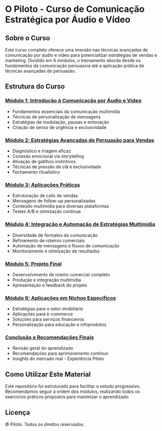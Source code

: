 # O Piloto - Curso de Comunicação Estratégica por Áudio e Vídeo

## Sobre o Curso

Este curso completo oferece uma imersão nas técnicas avançadas de comunicação por áudio e vídeo para potencializar estratégias de vendas e marketing. Dividido em 6 módulos, o treinamento aborda desde os fundamentos da comunicação persuasiva até a aplicação prática de técnicas avançadas de persuasão.

## Estrutura do Curso

### [Módulo 1: Introdução à Comunicação por Áudio e Vídeo](modulo_1_introducao.md)
- Fundamentos essenciais da comunicação multimídia
- Técnicas de personalização de mensagens
- Estratégias de modulação, pausas e entonação
- Criação de senso de urgência e exclusividade

### [Módulo 2: Estratégias Avançadas de Persuasão para Vendas](modulo_2_estrategias_avancadas.md)
- Diagnóstico e triagem eficaz
- Conexão emocional via storytelling
- Ativação de gatilhos instintivos
- Técnicas de pressão de clã e exclusividade
- Fechamento ritualístico

### [Módulo 3: Aplicações Práticas](modulo_3_aplicacoes_praticas.md)
- Estruturação de calls de vendas
- Mensagens de follow-up personalizadas
- Conteúdo multimídia para diversas plataformas
- Testes A/B e otimização contínua

### [Módulo 4: Integração e Automação de Estratégias Multimídia](modulo_4_integracao_automacao.md)
- Diversidade de formatos de comunicação
- Refinamento de roteiros comerciais
- Automação de mensagens e fluxos de comunicação
- Monitoramento e otimização de resultados

### [Módulo 5: Projeto Final](modulo_5_projeto_final.md)
- Desenvolvimento de roteiro comercial completo
- Produção e integração multimídia
- Apresentação e feedback do projeto

### [Módulo 6: Aplicações em Nichos Específicos](modulo_6_aplicacoes_nichos.md)
- Estratégias para o setor imobiliário
- Aplicações para e-commerce
- Soluções para serviços financeiros
- Personalização para educação e infoprodutos

### [Conclusão e Recomendações Finais](conclusao_curso.md)
- Revisão geral do aprendizado
- Recomendações para aprimoramento contínuo
- Insights do mercado real - Experiência Piloto

## Como Utilizar Este Material

Este repositório foi estruturado para facilitar o estudo progressivo. Recomendamos seguir a ordem dos módulos, realizando todos os exercícios práticos propostos para maximizar o aprendizado.

## Licença

© Piloto. Todos os direitos reservados.
